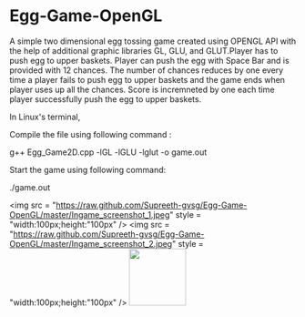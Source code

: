 # Egg-Game-OpenGL
A simple two dimensional egg tossing game created using OPENGL API with the help of additional graphic libraries GL, GLU, and GLUT.Player has to push egg to upper baskets. Player can push the egg with Space Bar and is provided with 12 chances. The number of chances reduces by one every time a player fails to push egg to upper baskets and the game ends when player uses up all the chances. Score is incremneted by one each time player successfully push the egg to upper baskets.

In Linux's terminal,

Compile the file using following command :

g++ Egg_Game2D.cpp -lGL -lGLU -lglut -o game.out


Start the game using following command:

./game.out

<img src = "https://raw.github.com/Supreeth-gvsg/Egg-Game-OpenGL/master/Ingame_screenshot_1.jpeg" style = "width:100px;height:"100px" />
<img src = "https://raw.github.com/Supreeth-gvsg/Egg-Game-OpenGL/master/Ingame_screenshot_2.jpeg" style = "width:100px;height:"100px" />
<img src = "https://raw.github.com/Supreeth-gvsg/Egg-Game-OpenGL/master/Ingame_screenshot_3.jpeg" width = "100" height = "100" />

